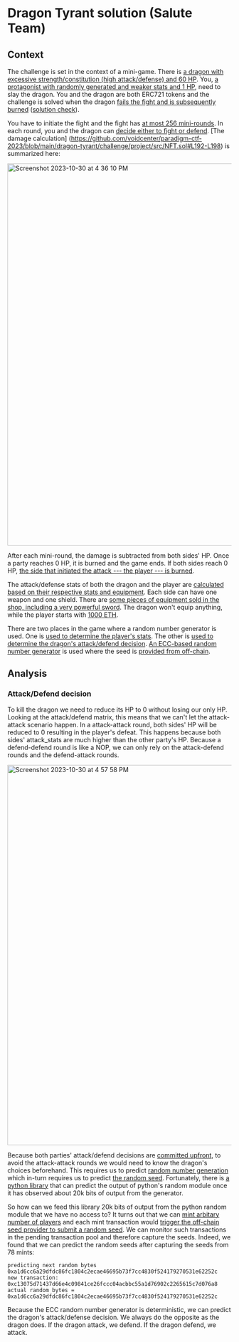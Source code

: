 # Dragon Tyrant solution (Salute Team)

## Context

The challenge is set in the context of a mini-game. There is [a dragon with excessive strength/constitution (high attack/defense) and 60 HP](https://github.com/voidcenter/paradigm-ctf-2023/blob/main/dragon-tyrant/challenge/project/src/NFT.sol#L40-L49). You, [a protagonist with randomly generated and weaker stats and 1 HP](https://github.com/voidcenter/paradigm-ctf-2023/blob/main/dragon-tyrant/challenge/project/src/NFT.sol#L122-L130), need to slay the dragon. You and the dragon are both ERC721 tokens and the challenge is solved when the dragon [fails the fight and is subsequently burned](https://github.com/voidcenter/paradigm-ctf-2023/blob/main/dragon-tyrant/challenge/project/src/NFT.sol#L185-L189) ([solution check](https://github.com/voidcenter/paradigm-ctf-2023/blob/main/dragon-tyrant/challenge/project/src/Challenge.sol#L21)). 

You have to initiate the fight and the fight has [at most 256 mini-rounds](https://github.com/voidcenter/paradigm-ctf-2023/blob/main/dragon-tyrant/challenge/project/src/NFT.sol#L170). In each round, you and the dragon can [decide either to fight or defend](https://github.com/voidcenter/paradigm-ctf-2023/blob/main/dragon-tyrant/challenge/project/src/NFT.sol#L171-L172). [The damage calculation] (https://github.com/voidcenter/paradigm-ctf-2023/blob/main/dragon-tyrant/challenge/project/src/NFT.sol#L192-L198) is summarized here:

<img width="858" alt="Screenshot 2023-10-30 at 4 36 10 PM" src="https://github.com/voidcenter/paradigm-ctf-2023/assets/33541165/eb7b2515-8621-4ad3-a858-71d0778a1d57">

After each mini-round, the damage is subtracted from both sides' HP. Once a party reaches 0 HP, it is burned and the game ends. If both sides reach 0 HP, [the side that initiated the attack --- the player --- is burned](https://github.com/voidcenter/paradigm-ctf-2023/blob/main/dragon-tyrant/challenge/project/src/NFT.sol#L185). 

The attack/defense stats of both the dragon and the player are [calculated based on their respective stats and equipment](https://github.com/voidcenter/paradigm-ctf-2023/blob/main/dragon-tyrant/challenge/project/src/NFT.sol#L202-L203). Each side can have one weapon and one shield. There are [some pieces of equipment sold in the shop, including a very powerful sword](https://github.com/voidcenter/paradigm-ctf-2023/blob/main/dragon-tyrant/challenge/project/src/ItemShop.sol#L27-L37). The dragon won't equip anything, while the player starts with [1000 ETH](https://github.com/voidcenter/paradigm-ctf-2023/blob/main/dragon-tyrant/challenge/challenge.py#L19). 

There are two places in the game where a random number generator is used. One is [used to determine the player's stats](https://github.com/voidcenter/paradigm-ctf-2023/blob/main/dragon-tyrant/challenge/project/src/NFT.sol#L121). The other is [used to determine the dragon's attack/defend decision](https://github.com/voidcenter/paradigm-ctf-2023/blob/main/dragon-tyrant/challenge/project/src/NFT.sol#L167). [An ECC-based random number generator](https://github.com/voidcenter/paradigm-ctf-2023/blob/main/dragon-tyrant/challenge/project/src/Randomness.sol) is used where the seed is [provided from off-chain](https://github.com/voidcenter/paradigm-ctf-2023/blob/main/dragon-tyrant/challenge/watcher.py#L68-L69).



## Analysis

### Attack/Defend decision

To kill the dragon we need to reduce its HP to 0 without losing our only HP. Looking at the attack/defend matrix, this means that we can't let the attack-attack scenario happen. In a attack-attack round, both sides' HP will be reduced to 0 resulting in the player's defeat. This happens because both sides' attack_stats are much higher than the other party's HP. Because a defend-defend round is like a NOP, we can only rely on the attack-defend rounds and the defend-attack rounds.

<img width="854" alt="Screenshot 2023-10-30 at 4 57 58 PM" src="https://github.com/voidcenter/paradigm-ctf-2023/assets/33541165/19f65011-e120-4816-a8e4-39da1bc24ebf">

Because both parties' attack/defend decisions are [committed upfront](https://github.com/voidcenter/paradigm-ctf-2023/blob/main/dragon-tyrant/challenge/project/src/NFT.sol#L161-L167), to avoid the attack-attack rounds we would need to know the dragon's choices beforehand. This requires us to predict [random number generation](https://github.com/voidcenter/paradigm-ctf-2023/blob/main/dragon-tyrant/challenge/project/src/Randomness.sol#L58) which in-turn requires us to predict [the random seed](https://github.com/voidcenter/paradigm-ctf-2023/blob/main/dragon-tyrant/challenge/watcher.py#L69). Fortunately, there is [a python library](https://github.com/tna0y/Python-random-module-cracker) that can predict the output of python's random module once it has observed about 20k bits of output from the generator.

So how can we feed this library 20k bits of output from the python random module that we have no access to? It turns out that we can [mint arbitary number of players](https://github.com/voidcenter/paradigm-ctf-2023/blob/main/dragon-tyrant/challenge/project/src/NFT.sol#L57) and each mint transaction would [trigger the off-chain seed provider to submit a random seed](https://github.com/voidcenter/paradigm-ctf-2023/blob/main/dragon-tyrant/challenge/project/src/NFT.sol#L63). We can monitor such transactions in the pending transaction pool and therefore capture the seeds. Indeed, we found that we can predict the random seeds after capturing the seeds from 78 mints: 

    predicting next random bytes 0xa1d6cc6a29dfdc86fc1804c2ecae46695b73f7cc4830f524179270531e62252c
    new transaction: 0xc13075d71437d66e4c09841ce26fccc04acbbc55a1d76902c2265615c7d076a8
    actual random bytes =  0xa1d6cc6a29dfdc86fc1804c2ecae46695b73f7cc4830f524179270531e62252c 

Because the ECC random number generator is deterministic, we can predict the dragon's attack/defense decision. We always do the opposite as the dragon does. If the dragon attack, we defend. If the dragon defend, we attack.






